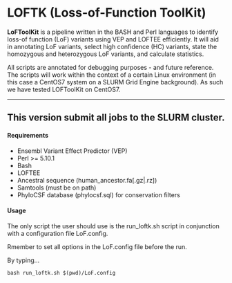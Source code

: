 LOFTK (Loss-of-Function ToolKit)
============

**LoFToolKit** is a pipeline written in the BASH and Perl languages to identify loss-of function (LoF) variants using VEP and LOFTEE efficiently. It will aid in annotating LoF variants, select high confidence (HC) variants, state the homozygous and heterozygous LoF variants, and calculate statistics.

All scripts are annotated for debugging purposes - and future reference. The scripts will work within the context of a certain Linux environment (in this case a CentOS7 system on a SLURM Grid Engine background). As such we have tested LOFToolKit on CentOS7.

--------------

## This version submit all jobs to the SLURM cluster.

#### Requirements
- Ensembl Variant Effect Predictor (VEP)
- Perl >= 5.10.1
- Bash
- LOFTEE
- Ancestral sequence (human_ancestor.fa[.gz|.rz])
- Samtools (must be on path)
- PhyloCSF database (phylocsf.sql) for conservation filters

#### Usage
The only script the user should use is the run_loftk.sh script in conjunction with a configuration file LoF.config.

Rmember to set all options in the LoF.config file before the run.

By typing...

```
bash run_loftk.sh $(pwd)/LoF.config
```
